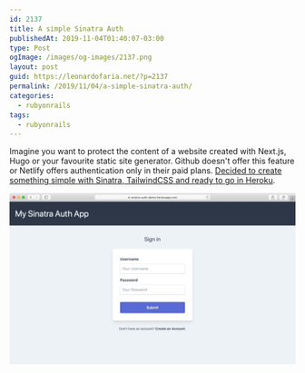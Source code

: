 ```yaml
---
id: 2137
title: A simple Sinatra Auth
publishedAt: 2019-11-04T01:40:07-03:00
type: Post
ogImage: /images/og-images/2137.png
layout: post
guid: https://leonardofaria.net/?p=2137
permalink: /2019/11/04/a-simple-sinatra-auth/
categories:
  - rubyonrails
tags:
  - rubyonrails
---
```

Imagine you want to protect the content of a website created with Next.js, Hugo or your favourite static site generator. Github doesn't offer this feature or Netlify offers authentication only in their paid plans. [Decided to create something simple with Sinatra, TailwindCSS and ready to go in Heroku](https://bit.ly/sinatra-auth).

[![Sinatra Auth screenshot](/wp-content/uploads/2019/11/sinatra-auth.jpg)](https://bit.ly/sinatra-auth)
